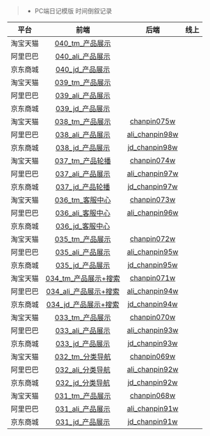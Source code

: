 > * PC端日记模版   时间倒叙记录

平台    |    前端   |   后端  |   线上  |
:---:   |  :---:   |  :---:  | :---:    |
淘宝天猫    |   [040_tm_产品展示](http://192.168.3.108/JDmoban/pcTpl/TM/040_tm_%E4%BA%A7%E5%93%81%E5%B1%95%E7%A4%BA.html) ||
阿里巴巴    |   [040_ali_产品展示](http://192.168.3.108/JDmoban/pcTpl/Ali/040_ali_%E4%BA%A7%E5%93%81%E5%B1%95%E7%A4%BA.html) ||
京东商城    |   [040_jd_产品展示](http://192.168.3.108/JDmoban/pcTpl/JD/040_jd_%E4%BA%A7%E5%93%81%E5%B1%95%E7%A4%BA.html) ||
淘宝天猫    |   [039_tm_产品展示](http://192.168.3.108/JDmoban/pcTpl/TM/039_tm_%E4%BA%A7%E5%93%81%E5%B1%95%E7%A4%BA.html) ||
阿里巴巴    |   [039_ali_产品展示](http://192.168.3.108/JDmoban/pcTpl/Ali/039_ali_%E4%BA%A7%E5%93%81%E5%B1%95%E7%A4%BA.html) ||
京东商城    |   [039_jd_产品展示](http://192.168.3.108/JDmoban/pcTpl/JD/039_jd_%E4%BA%A7%E5%93%81%E5%B1%95%E7%A4%BA.html) ||
淘宝天猫    |   [038_tm_产品展示](http://192.168.3.108/JDmoban/pcTpl/TM/038_tm_%E4%BA%A7%E5%93%81%E5%B1%95%E7%A4%BA.html)  | [chanpin075w](http://192.168.3.11/web_root/html/tool/chanpin075w.html) |
阿里巴巴    |   [038_ali_产品展示](http://192.168.3.108/JDmoban/pcTpl/Ali/038_ali_%E4%BA%A7%E5%93%81%E5%B1%95%E7%A4%BA.html)  | [ali_chanpin98w](http://192.168.3.11/web_root/html/tool/ali_chanpin98w.html) |
京东商城    |   [038_jd_产品展示](http://192.168.3.108/JDmoban/pcTpl/JD/038_jd_%E4%BA%A7%E5%93%81%E5%B1%95%E7%A4%BA.html)  | [jd_chanpin98w](http://192.168.3.11/web_root/html/tool/jd_chanpin98w.html) | 
淘宝天猫    |   [037_tm_产品轮播](http://192.168.3.108/JDmoban/pcTpl/TM/037_tm_%E4%BA%A7%E5%93%81%E8%BD%AE%E6%92%AD.html)  | [chanpin074w](http://192.168.3.11/web_root/html/tool/chanpin074w.html) |
阿里巴巴    |   [037_ali_产品展示](http://192.168.3.108/JDmoban/pcTpl/Ali/037_ali_%E4%BA%A7%E5%93%81%E5%B1%95%E7%A4%BA.html)  | [ali_chanpin97w](http://192.168.3.11/web_root/html/tool/ali_chanpin97w.html) |
京东商城    |   [037_jd_产品轮播](http://192.168.3.108/JDmoban/pcTpl/JD/037_jd_%E4%BA%A7%E5%93%81%E8%BD%AE%E6%92%AD.html)  | [jd_chanpin97w](http://192.168.3.11/web_root/html/tool/jd_chanpin97w.html) | 
淘宝天猫    |   [036_tm_客服中心](http://192.168.3.108/JDmoban/pcTpl/TM/036_tm_%E5%AE%A2%E6%9C%8D%E4%B8%AD%E5%BF%83.html)  | [chanpin073w](http://192.168.3.11/web_root/html/tool/chanpin073w.html) |
阿里巴巴    |   [036_ali_客服中心](http://192.168.3.108/JDmoban/pcTpl/Ali/036_ali_%E5%AE%A2%E6%9C%8D%E4%B8%AD%E5%BF%83.html)  | [ali_chanpin96w](http://192.168.3.11/web_root/html/tool/ali_chanpin96w.html) |
京东商城    |   [036_jd_客服中心](http://192.168.3.108/JDmoban/pcTpl/JD/036_jd_%E5%AE%A2%E6%9C%8D%E4%B8%AD%E5%BF%83.html)  |  | 
淘宝天猫    |   [035_tm_产品展示](http://192.168.3.108/JDmoban/pcTpl/TM/035_tm_%E4%BA%A7%E5%93%81%E5%B1%95%E7%A4%BA.html)  | [chanpin072w](http://192.168.3.11/web_root/html/tool/chanpin072w.html) |
阿里巴巴    |   [035_ali_产品展示](http://192.168.3.108/JDmoban/pcTpl/Ali/035_ali_%E4%BA%A7%E5%93%81%E5%B1%95%E7%A4%BA.html)  | [ali_chanpin95w](http://192.168.3.11/web_root/html/tool/ali_chanpin95w.html) |
京东商城    |   [035_jd_产品展示](http://192.168.3.108/JDmoban/pcTpl/JD/035_jd_%E4%BA%A7%E5%93%81%E5%B1%95%E7%A4%BA.html)  | [jd_chanpin95w](http://192.168.3.11/web_root/html/tool/jd_chanpin95w.html) | 
淘宝天猫    |   [034_tm_产品展示+搜索](http://192.168.3.108/JDmoban/pcTpl/TM/034_tm_%E4%BA%A7%E5%93%81%E5%B1%95%E7%A4%BA%2B%E6%90%9C%E7%B4%A2.html)  | [chanpin071w](http://192.168.3.11/web_root/html/tool/chanpin071w.html) |
阿里巴巴    |   [034_ali_产品展示+搜索](http://192.168.3.108/JDmoban/pcTpl/Ali/034_ali_%E4%BA%A7%E5%93%81%E5%B1%95%E7%A4%BA%2B%E6%90%9C%E7%B4%A2.html)  | [ali_chanpin94w](http://192.168.3.11/web_root/html/tool/ali_chanpin94w.html) |
京东商城    |   [034_jd_产品展示+搜索](http://192.168.3.108/JDmoban/pcTpl/JD/034_jd_%E4%BA%A7%E5%93%81%E5%B1%95%E7%A4%BA%2B%E6%90%9C%E7%B4%A2.html)  |  [jd_chanpin94w](http://192.168.3.11/web_root/html/tool/jd_chanpin94w.html)  | 
淘宝天猫    |   [033_tm_产品展示](http://192.168.3.108/JDmoban/pcTpl/TM/033_tm_%E4%BA%A7%E5%93%81%E5%B1%95%E7%A4%BA.html)  | [chanpin070w](http://192.168.3.11/web_root/html/tool/chanpin070w.html) |
阿里巴巴    |   [033_ali_产品展示](http://192.168.3.108/JDmoban/pcTpl/Ali/033_ali_%E4%BA%A7%E5%93%81%E5%B1%95%E7%A4%BA.html)  | [ali_chanpin93w](http://192.168.3.11/web_root/html/tool/ali_chanpin93w.html) |
京东商城    |   [033_jd_产品展示](http://192.168.3.108/JDmoban/pcTpl/JD/033_jd_%E4%BA%A7%E5%93%81%E5%B1%95%E7%A4%BA.html)  | [jd_chanpin93w](http://192.168.3.11/web_root/html/tool/jd_chanpin93w.html) | 
淘宝天猫    |   [032_tm_分类导航](http://192.168.3.108/JDmoban/pcTpl/TM/032_tm_%E5%88%86%E7%B1%BB%E5%AF%BC%E8%88%AA.html)  | [chanpin069w](http://192.168.3.11/web_root/html/tool/chanpin069w.html) |
阿里巴巴    |   [032_ali_分类导航](http://192.168.3.108/JDmoban/pcTpl/Ali/032_ali_%E5%88%86%E7%B1%BB%E5%AF%BC%E8%88%AA.html)  | [ali_chanpin92w](http://192.168.3.11/web_root/html/tool/ali_chanpin92w.html) |
京东商城    |   [032_jd_分类导航](http://192.168.3.108/JDmoban/pcTpl/JD/032_jd_%E5%88%86%E7%B1%BB%E5%AF%BC%E8%88%AA.html)  | [jd_chanpin92w](http://192.168.3.11/web_root/html/tool/jd_chanpin92w.html) | 
淘宝天猫    |   [031_tm_产品展示](http://192.168.3.108/JDmoban/pcTpl/TM/031_tm_%E4%BA%A7%E5%93%81%E5%B1%95%E7%A4%BA.html)  |    [chanpin068w](http://192.168.3.11/web_root/html/tool/chanpin068w.html)  | 
阿里巴巴    |   [031_ali_产品展示](http://192.168.3.108/JDmoban/pcTpl/Ali/031_ali_%E4%BA%A7%E5%93%81%E5%B1%95%E7%A4%BA.html)  | [ali_chanpin91w](http://192.168.3.11/web_root/html/tool/ali_chanpin91w.html)  |
京东商城    |   [031_jd_产品展示](http://192.168.3.108/JDmoban/pcTpl/JD/031_jd_%E4%BA%A7%E5%93%81%E5%B1%95%E7%A4%BA.html)  |    [jd_chanpin91w](http://192.168.3.11/web_root/html/tool/jd_chanpin91w.html)    |
